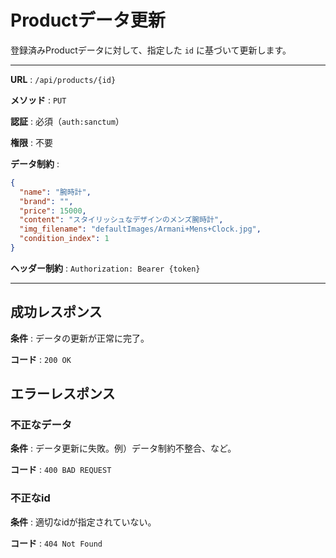 # Productデータ更新

登録済みProductデータに対して、指定した `id` に基づいて更新します。

---

**URL** : `/api/products/{id}`

**メソッド** : `PUT`

**認証** : 必須（`auth:sanctum`）

**権限** : 不要

**データ制約** :

```json
{
  "name": "腕時計",
  "brand": "",
  "price": 15000,
  "content": "スタイリッシュなデザインのメンズ腕時計",
  "img_filename": "defaultImages/Armani+Mens+Clock.jpg",
  "condition_index": 1
}
```

**ヘッダー制約** : `Authorization: Bearer {token}`  

---

## 成功レスポンス

**条件** : データの更新が正常に完了。

**コード** : `200 OK`

## エラーレスポンス

### 不正なデータ

**条件** : データ更新に失敗。例）データ制約不整合、など。

**コード** : `400 BAD REQUEST`

### 不正なid

**条件** : 適切なidが指定されていない。

**コード** : `404 Not Found`
